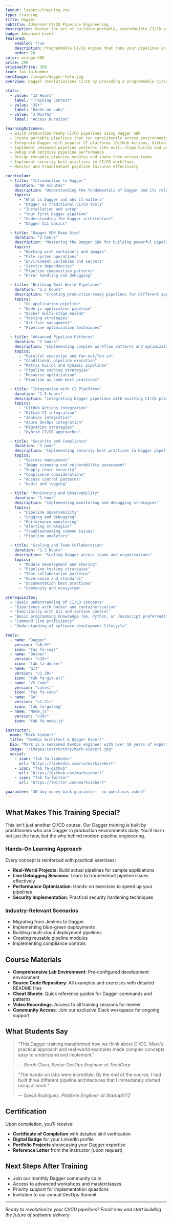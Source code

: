 ```yaml
---
layout: layouts/training.vto
type: training
title: Dagger
subtitle: Advanced CI/CD Pipeline Engineering
description: Master the art of building portable, reproducible CI/CD pipelines with Dagger. Learn to create powerful automation workflows that run anywhere - from your laptop to production.
badge: Advanced Level
featured:
    enabled: true
    description: Programmable CI/CD engine that runs your pipelines in containers.
    order: 20
color: orange-500
price: 299
originalPrice: 399
icon: fas fa-hammer
heroImage: /images/dagger-hero.jpg
overview: Dagger revolutionizes CI/CD by providing a programmable CI/CD engine that runs pipelines as code. In this comprehensive training, you'll learn to build, test, and deploy applications using Dagger's powerful SDK, creating pipelines that are portable, fast, and maintainable.

stats:
  - value: "12 Hours"
    label: "Training Content"
  - value: "25+"
    label: "Hands-on Labs"
  - value: "3 Months"
    label: "Access Duration"

learningOutcomes:
  - Build production-ready CI/CD pipelines using Dagger SDK
  - Create portable pipelines that run consistently across environments
  - Integrate Dagger with popular CI platforms (GitHub Actions, GitLab CI, Jenkins)
  - Implement advanced pipeline patterns like multi-stage builds and parallel execution
  - Debug and optimize pipeline performance
  - Design reusable pipeline modules and share them across teams
  - Implement security best practices in CI/CD workflows
  - Monitor and troubleshoot pipeline failures effectively

curriculum:
  - title: "Introduction to Dagger"
    duration: "90 minutes"
    description: "Understanding the fundamentals of Dagger and its role in modern CI/CD"
    topics:
      - "What is Dagger and why it matters"
      - "Dagger vs traditional CI/CD tools"
      - "Installation and setup"
      - "Your first Dagger pipeline"
      - "Understanding the Dagger architecture"
      - "Dagger CLI basics"

  - title: "Dagger SDK Deep Dive"
    duration: "2 hours"
    description: "Mastering the Dagger SDK for building powerful pipelines"
    topics:
      - "Working with containers and images"
      - "File system operations"
      - "Environment variables and secrets"
      - "Service dependencies"
      - "Pipeline composition patterns"
      - "Error handling and debugging"

  - title: "Building Real-World Pipelines"
    duration: "2.5 hours"
    description: "Creating production-ready pipelines for different application types"
    topics:
      - "Go application pipeline"
      - "Node.js application pipeline"
      - "Docker multi-stage builds"
      - "Testing strategies"
      - "Artifact management"
      - "Pipeline optimization techniques"

  - title: "Advanced Pipeline Patterns"
    duration: "2 hours"
    description: "Implementing complex workflow patterns and optimizations"
    topics:
      - "Parallel execution and fan-out/fan-in"
      - "Conditional pipeline execution"
      - "Matrix builds and dynamic pipelines"
      - "Pipeline caching strategies"
      - "Resource optimization"
      - "Pipeline as code best practices"

  - title: "Integration with CI Platforms"
    duration: "1.5 hours"
    description: "Integrating Dagger pipelines with existing CI/CD platforms"
    topics:
      - "GitHub Actions integration"
      - "GitLab CI integration"
      - "Jenkins integration"
      - "Azure DevOps integration"
      - "Migration strategies"
      - "Hybrid CI/CD approaches"

  - title: "Security and Compliance"
    duration: "1 hour"
    description: "Implementing security best practices in Dagger pipelines"
    topics:
      - "Secrets management"
      - "Image scanning and vulnerability assessment"
      - "Supply chain security"
      - "Compliance considerations"
      - "Access control patterns"
      - "Audit and logging"

  - title: "Monitoring and Observability"
    duration: "1 hour"
    description: "Implementing monitoring and debugging strategies"
    topics:
      - "Pipeline observability"
      - "Logging and debugging"
      - "Performance monitoring"
      - "Alerting strategies"
      - "Troubleshooting common issues"
      - "Pipeline analytics"

  - title: "Scaling and Team Collaboration"
    duration: "1.5 hours"
    description: "Scaling Dagger across teams and organizations"
    topics:
      - "Module development and sharing"
      - "Pipeline testing strategies"
      - "Team collaboration patterns"
      - "Governance and standards"
      - "Documentation best practices"
      - "Community and ecosystem"

prerequisites:
  - "Basic understanding of CI/CD concepts"
  - "Experience with Docker and containerization"
  - "Familiarity with Git and version control"
  - "Basic programming knowledge (Go, Python, or JavaScript preferred)"
  - "Command line proficiency"
  - "Understanding of software development lifecycle"

tools:
  - name: "Dagger"
    version: "v0.9+"
    icon: "fas fa-cogs"
  - name: "Docker"
    version: "v20+"
    icon: "fab fa-docker"
  - name: "Git"
    version: "v2.30+"
    icon: "fab fa-git-alt"
  - name: "VS Code"
    version: "Latest"
    icon: "fas fa-code"
  - name: "Go"
    version: "v1.21+"
    icon: "fab fa-golang"
  - name: "Node.js"
    version: "v18+"
    icon: "fab fa-node-js"

instructor:
  name: "Mark Siebert"
  title: "DevOps Architect & Dagger Expert"
  bio: "Mark is a seasoned DevOps engineer with over 10 years of experience building CI/CD systems at scale. He's been working with Dagger since its early days and has helped numerous organizations modernize their deployment pipelines. Mark is a frequent speaker at DevOps conferences and contributes to open-source projects in the CI/CD space."
  image: "/images/instructors/mark-siebert.jpg"
  social:
    - icon: "fab fa-linkedin"
      url: "https://linkedin.com/in/marksiebert"
    - icon: "fab fa-github"
      url: "https://github.com/marksiebert"
    - icon: "fab fa-twitter"
      url: "https://twitter.com/marksiebert"

guarantee: "30-day money-back guarantee - no questions asked"
---
```


## What Makes This Training Special?

This isn't just another CI/CD course. Our Dagger training is built by practitioners who use Dagger in production environments daily. You'll learn not just the how, but the why behind modern pipeline engineering.

### Hands-On Learning Approach

Every concept is reinforced with practical exercises:

- **Real-World Projects**: Build actual pipelines for sample applications
- **Live Debugging Sessions**: Learn to troubleshoot pipeline issues effectively
- **Performance Optimization**: Hands-on exercises to speed up your pipelines
- **Security Implementation**: Practical security hardening techniques

### Industry-Relevant Scenarios

- Migrating from Jenkins to Dagger
- Implementing blue-green deployments
- Building multi-cloud deployment pipelines
- Creating reusable pipeline modules
- Implementing compliance controls

## Course Materials

- **Comprehensive Lab Environment**: Pre-configured development environment
- **Source Code Repository**: All examples and exercises with detailed README files
- **Cheat Sheets**: Quick reference guides for Dagger commands and patterns
- **Video Recordings**: Access to all training sessions for review
- **Community Access**: Join our exclusive Slack workspace for ongoing support

## What Students Say

> "This Dagger training transformed how we think about CI/CD. Mark's practical approach and real-world examples made complex concepts easy to understand and implement."
>
> *— Sarah Chen, Senior DevOps Engineer at TechCorp*

> "The hands-on labs were incredible. By the end of the course, I had built three different pipeline architectures that I immediately started using at work."
>
> *— David Rodriguez, Platform Engineer at StartupXYZ*

## Certification

Upon completion, you'll receive:

- **Certificate of Completion** with detailed skill verification
- **Digital Badge** for your LinkedIn profile
- **Portfolio Projects** showcasing your Dagger expertise
- **Reference Letter** from the instructor (upon request)

## Next Steps After Training

- Join our monthly Dagger community calls
- Access to advanced workshops and masterclasses
- Priority support for implementation questions
- Invitation to our annual DevOps Summit

---

*Ready to revolutionize your CI/CD pipelines? Enroll now and start building the future of software delivery.*
